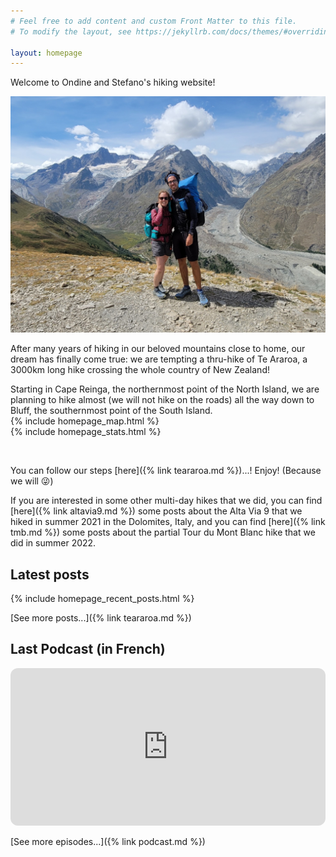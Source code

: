 ```yaml
---
# Feel free to add content and custom Front Matter to this file.
# To modify the layout, see https://jekyllrb.com/docs/themes/#overriding-theme-defaults

layout: homepage
---
```


Welcome to Ondine and Stefano's hiking website!

![](/assets/index0.jpg)

After many years of hiking in our beloved mountains close to home, our dream has finally come true: we are tempting a thru-hike of Te Araroa, a 3000km long hike crossing the whole country of New Zealand!

Starting in Cape Reinga, the northernmost point of the North Island, we are planning to hike almost (we will not hike on the roads) all the way down to Bluff, the southernmost point of the South Island.
<br />
{% include homepage_map.html %}
<br />
{% include homepage_stats.html %}

&nbsp;

You can follow our steps [here]({% link teararoa.md %})...! Enjoy! (Because we will 😜)


If you are interested in some other multi-day hikes that we did, you can find [here]({% link altavia9.md %}) some posts about the Alta Via 9 that we hiked in summer 2021 in the Dolomites, Italy, and you can find [here]({% link tmb.md %}) some posts about the partial Tour du Mont Blanc hike that we did in summer 2022.


## Latest posts

{% include homepage_recent_posts.html %}
<br />

[See more posts...]({% link teararoa.md %})


## Last Podcast (in French)

<iframe style="border-radius:12px"
src="https://open.spotify.com/embed/show/1dXhQ0ucwq7zykrM9r5Fbb?utm_source=generator&theme=1"
width="100%"
height="252" frameBorder="0"
allowfullscreen=""
allow="autoplay; clipboard-write; encrypted-media; fullscreen; picture-in-picture"
loading="lazy">

</iframe>

[See more episodes...]({% link podcast.md %})
